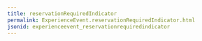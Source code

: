 ```yaml
---
title: reservationRequiredIndicator
permalink: ExperienceEvent.reservationRequiredIndicator.html
jsonid: experienceevent_reservationrequiredindicator
---
```

